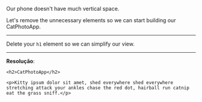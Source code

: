 Our phone doesn't have much vertical space.

Let's remove the unnecessary elements so we can start building our CatPhotoApp.

---
Delete your `h1` element so we can simplify our view.

---
**Resolução**:
```
<h2>CatPhotoApp</h2>

<p>Kitty ipsum dolor sit amet, shed everywhere shed everywhere stretching attack your ankles chase the red dot, hairball run catnip eat the grass sniff.</p>
```